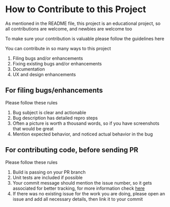 # How to Contribute to this Project
As mentioned in the README file, this project is an educational project, so all contributions are welcome, and newbies are welcome too

To make sure your contribution is valuable please follow the guidelines here

You can contribute in so many ways to this project
1. Filing bugs and/or enhancements
2. Fixing existing bugs and/or enhancements
3. Documentation
4. UX and design enhancements

## For filing bugs/enhancements
Please follow these rules
1. Bug subject is clear and actionable
2. Bug description has detailed repro steps
3. Often a picture is worth a thousand words, so if you have screenshots that would be great
4. Mention expected behavior, and noticed actual behavior in the bug

## For contributing code, before sending PR
Please follow these rules
1. Build is passing on your PR branch
2. Unit tests are included if possible
3. Your commit message should mention the issue number, so it gets associated for better tracking, for more information check [here](https://help.github.com/articles/autolinked-references-and-urls/)
4. If there was no existing issue for the work you are doing, please open an issue and add all necessary details, then link it to your commit
